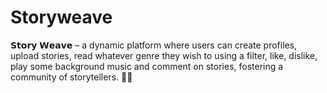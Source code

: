 # Storyweave
𝗦𝘁𝗼𝗿𝘆 𝗪𝗲𝗮𝘃𝗲 – a dynamic platform where users can create profiles, upload stories, read whatever genre they wish to using a filter, like, dislike, play some background music and comment on stories, fostering a community of storytellers. 📖✨ 
